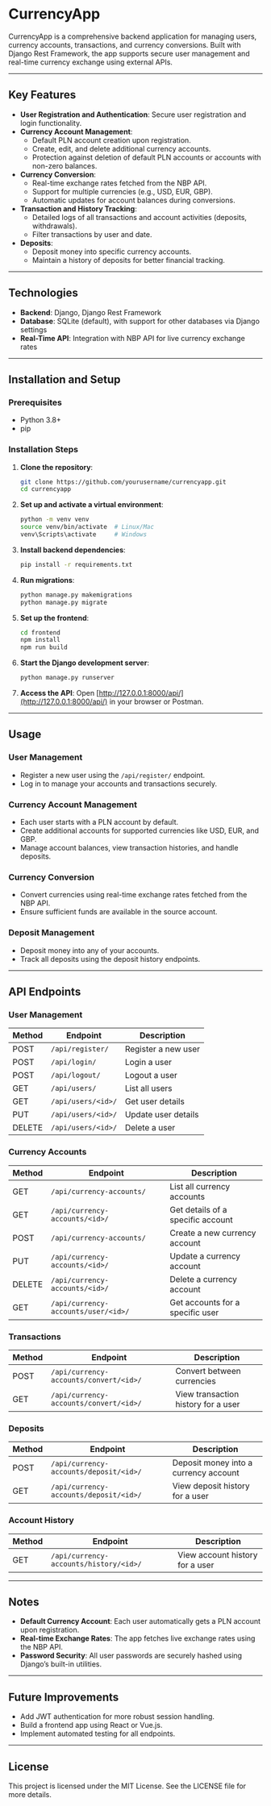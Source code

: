# CurrencyApp

CurrencyApp is a comprehensive backend application for managing users, currency accounts, transactions, and currency conversions. Built with Django Rest Framework, the app supports secure user management and real-time currency exchange using external APIs.

---

## Key Features

- **User Registration and Authentication**: Secure user registration and login functionality.
- **Currency Account Management**:
  - Default PLN account creation upon registration.
  - Create, edit, and delete additional currency accounts.
  - Protection against deletion of default PLN accounts or accounts with non-zero balances.
- **Currency Conversion**:
  - Real-time exchange rates fetched from the NBP API.
  - Support for multiple currencies (e.g., USD, EUR, GBP).
  - Automatic updates for account balances during conversions.
- **Transaction and History Tracking**:
  - Detailed logs of all transactions and account activities (deposits, withdrawals).
  - Filter transactions by user and date.
- **Deposits**:
  - Deposit money into specific currency accounts.
  - Maintain a history of deposits for better financial tracking.

---

## Technologies

- **Backend**: Django, Django Rest Framework
- **Database**: SQLite (default), with support for other databases via Django settings
- **Real-Time API**: Integration with NBP API for live currency exchange rates

---

## Installation and Setup

### Prerequisites
- Python 3.8+
- pip

### Installation Steps

1. **Clone the repository**:
   ```bash
   git clone https://github.com/yourusername/currencyapp.git
   cd currencyapp
   ```

2. **Set up and activate a virtual environment**:
   ```bash
   python -m venv venv
   source venv/bin/activate  # Linux/Mac
   venv\Scripts\activate     # Windows
   ```

3. **Install backend dependencies**:
   ```bash
   pip install -r requirements.txt
   ```

4. **Run migrations**:
   ```bash
   python manage.py makemigrations
   python manage.py migrate
   ```

5. **Set up the frontend**:
   ```bash
   cd frontend
   npm install
   npm run build
   ```

6. **Start the Django development server**:
   ```bash
   python manage.py runserver
   ```

7. **Access the API**: Open [http://127.0.0.1:8000/api/](http://127.0.0.1:8000/api/) in your browser or Postman.

---

## Usage

### User Management
- Register a new user using the `/api/register/` endpoint.
- Log in to manage your accounts and transactions securely.

### Currency Account Management
- Each user starts with a PLN account by default.
- Create additional accounts for supported currencies like USD, EUR, and GBP.
- Manage account balances, view transaction histories, and handle deposits.

### Currency Conversion
- Convert currencies using real-time exchange rates fetched from the NBP API.
- Ensure sufficient funds are available in the source account.

### Deposit Management
- Deposit money into any of your accounts.
- Track all deposits using the deposit history endpoints.

---

## API Endpoints

### User Management
| Method | Endpoint                 | Description              |
|--------|--------------------------|--------------------------|
| POST   | `/api/register/`         | Register a new user      |
| POST   | `/api/login/`            | Login a user             |
| POST   | `/api/logout/`           | Logout a user            |
| GET    | `/api/users/`            | List all users           |
| GET    | `/api/users/<id>/`       | Get user details         |
| PUT    | `/api/users/<id>/`       | Update user details      |
| DELETE | `/api/users/<id>/`       | Delete a user            |

### Currency Accounts
| Method | Endpoint                         | Description                            |
|--------|----------------------------------|----------------------------------------|
| GET    | `/api/currency-accounts/`       | List all currency accounts             |
| GET    | `/api/currency-accounts/<id>/`  | Get details of a specific account      |
| POST   | `/api/currency-accounts/`       | Create a new currency account          |
| PUT    | `/api/currency-accounts/<id>/`  | Update a currency account              |
| DELETE | `/api/currency-accounts/<id>/`  | Delete a currency account              |
| GET    | `/api/currency-accounts/user/<id>/` | Get accounts for a specific user    |

### Transactions
| Method | Endpoint                                     | Description                         |
|--------|---------------------------------------------|-------------------------------------|
| POST   | `/api/currency-accounts/convert/<id>/`      | Convert between currencies          |
| GET    | `/api/currency-accounts/convert/<id>/`      | View transaction history for a user |

### Deposits
| Method | Endpoint                                     | Description                         |
|--------|---------------------------------------------|-------------------------------------|
| POST   | `/api/currency-accounts/deposit/<id>/`      | Deposit money into a currency account |
| GET    | `/api/currency-accounts/deposit/<id>/`      | View deposit history for a user      |

### Account History
| Method | Endpoint                                     | Description                         |
|--------|---------------------------------------------|-------------------------------------|
| GET    | `/api/currency-accounts/history/<id>/`      | View account history for a user     |

---

## Notes

- **Default Currency Account**: Each user automatically gets a PLN account upon registration.
- **Real-time Exchange Rates**: The app fetches live exchange rates using the NBP API.
- **Password Security**: All user passwords are securely hashed using Django’s built-in utilities.

---

## Future Improvements

- Add JWT authentication for more robust session handling.
- Build a frontend app using React or Vue.js.
- Implement automated testing for all endpoints.

---

## License

This project is licensed under the MIT License. See the LICENSE file for more details.